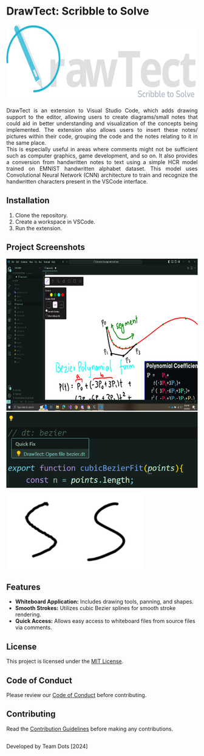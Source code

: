 # DrawTect: Scribble to Solve

<img src="./DrawTect-Assets/logoWhite.svg" width="648" height="200" alt="logo"/>

<div style="text-align: justify;">

DrawTect is an extension to Visual Studio Code, which adds drawing support to the editor, allowing users to create diagrams/small notes that could aid in better understanding and visualization of the concepts being implemented. The extension also allows users to insert these notes/ pictures within their code, grouping the code and the notes relating to it in the same place.  
This is especially useful in areas where comments might not be sufficient such as computer graphics, game development, and so on. It also provides a conversion from handwritten notes to text using a simple HCR model trained on EMNIST handwritten alphabet dataset. This model uses Convolutional Neural Network (CNN) architecture to train and recognize the handwritten characters present in the VSCode interface.

</div>


## Installation

1. Clone the repository.
2. Create a workspace in VSCode.
3. Run the extension.

## Project Screenshots
<p float = "down">
  <img src="./DrawTect-Assets/interface.png" height="400" alt="DrawTect Interface"/>
  <img src="./DrawTect-Assets/codeactions.png" height="200" alt="Code Action"/>
</p> 

<p float = "left">
    <!-- <img src="./DrawTect-Assets/recognize.png" height="200" alt="Character Recognition"/> -->
    <img src="./DrawTect-Assets/smooth.png" height="200" alt="Stroke Smoothness"/>
</p>


## Features

- **Whiteboard Application:** Includes drawing tools, panning, and shapes.
- **Smooth Strokes:** Utilizes cubic Bezier splines for smooth stroke rendering.
- **Quick Access:** Allows easy access to whiteboard files from source files via comments.
<!-- - **Handwritten Character Recognition:** Converts handwritten characters to digital text. -->

## License

This project is licensed under the [MIT License](./LICENSE.md).

## Code of Conduct

Please review our [Code of Conduct](./CODE_OF_CONDUCT.md) before contributing.

## Contributing

Read the [Contribution Guidelines](./CONTRIBUTING.md) before making any contributions.

## 
Developed by Team Dots [2024]